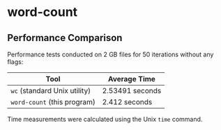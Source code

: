 # word-count

## Performance Comparison

Performance tests conducted on 2 GB files for 50 iterations without any flags:

| Tool | Average Time |
|------|--------------|
| `wc` (standard Unix utility) | 2.53491 seconds |
| `word-count` (this program) | 2.412 seconds |



Time measurements were calculated using the Unix `time` command.
